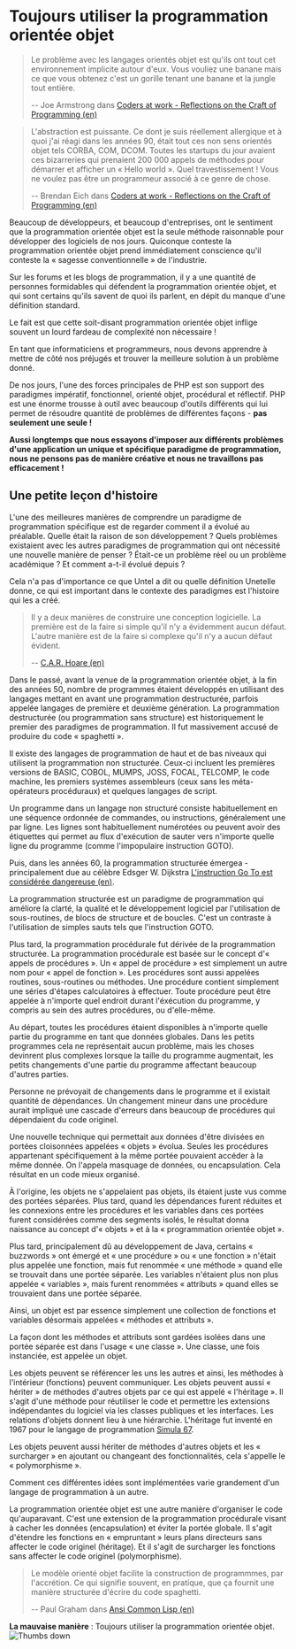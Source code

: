 # Toujours utiliser la programmation orientée objet #

> Le problème avec les langages orientés objet est qu'ils ont tout cet environnement implicite autour d'eux. Vous vouliez une banane mais ce que vous obtenez c'est un gorille tenant une banane et la jungle tout entière.
>
> -- Joe Armstrong dans [Coders at work - Reflections on the Craft of Programming (en)](http://codersatwork.com/)

> L'abstraction est puissante. Ce dont je suis réellement allergique et à quoi j'ai réagi dans les années 90, était tout ces non sens orientés objet tels CORBA, COM, DCOM. Toutes les startups du jour avaient ces bizarreries qui prenaient 200 000 appels de méthodes pour démarrer et afficher un « Hello world ». Quel travestissement ! Vous ne voulez pas être un programmeur associé à ce genre de chose.
>
> -- Brendan Eich dans [Coders at work - Reflections on the Craft of Programming (en)](http://codersatwork.com/)

Beaucoup de développeurs, et beaucoup d'entreprises, ont le sentiment que la programmation orientée objet est la seule méthode raisonnable pour développer des logiciels de nos jours. Quiconque conteste la programmation orientée objet prend immédiatement conscience qu'il conteste la « sagesse conventionnelle » de l'industrie.

Sur les forums et les blogs de programmation, il y a une quantité de personnes formidables qui défendent la programmation orientée objet, et qui sont certains qu'ils savent de quoi ils parlent, en dépit du manque d'une définition standard.

Le fait est que cette soit-disant programmation orientée objet inflige souvent un lourd fardeau de complexité non nécessaire !

En tant que informaticiens et programmeurs, nous devons apprendre à mettre de côté nos préjugés et trouver la meilleure solution à un problème donné.

De nos jours, l'une des forces principales de PHP est son support des paradigmes impératif, fonctionnel, orienté objet, procédural et réflectif. PHP est une énorme trousse à outil avec beaucoup d'outils différents qui lui permet de résoudre quantité de problèmes de différentes façons - **pas seulement une seule !**

**Aussi longtemps que nous essayons d'imposer aux différents problèmes d'une application un unique et spécifique paradigme de programmation, nous ne pensons pas de manière créative et nous ne travaillons pas efficacement !**

## Une petite leçon d'histoire ##

L'une des meilleures manières de comprendre un paradigme de programmation spécifique est de regarder comment il a évolué au préalable. Quelle était la raison de son développement ? Quels problèmes existaient avec les autres paradigmes de programmation qui ont nécessité une nouvelle manière de penser ? Était-ce un problème réel ou un problème académique ? Et comment a-t-il évolué depuis ?

Cela n'a pas d'importance ce que Untel a dit ou quelle définition Unetelle donne, ce qui est important dans le contexte des paradigmes est l'histoire qui les a créé.

> Il y a deux manières de construire une conception logicielle. La première est de la faire si simple qu'il n'y a évidemment aucun défaut. L'autre manière est de la faire si complexe qu'il n'y a aucun défaut évident.
>
> -- [C.A.R. Hoare (en)](https://en.wikiquote.org/wiki/C._A._R._Hoare)

Dans le passé, avant la venue de la programmation orientée objet, à la fin des années 50, nombre de programmes étaient développés en utilisant des langages mettant en avant une programmation destructurée, parfois appelée langages de première et deuxième génération. La programmation destructurée (ou programmation sans structure) est historiquement le premier des paradigmes de programmation. Il fut massivement accusé de produire du code « spaghetti ».

Il existe des langages de programmation de haut et de bas niveaux qui utilisent la programmation non structurée. Ceux-ci incluent les premières versions de BASIC, COBOL, MUMPS, JOSS, FOCAL, TELCOMP, le code machine, les premiers systèmes assembleurs (ceux sans les méta-opérateurs procéduraux) et quelques langages de script.

Un programme dans un langage non structuré consiste habituellement en une séquence ordonnée de commandes, ou instructions, généralement une par ligne. Les lignes sont habituellement numérotées ou peuvent avoir des étiquettes qui permet au flux d'exécution de sauter vers n'importe quelle ligne du programme (comme l'impopulaire instruction GOTO).

Puis, dans les années 60, la programmation structurée émergea - principalement due au célèbre Edsger W. Dijkstra [L'instruction Go To est considérée dangereuse (en)](http://www.u.arizona.edu/~rubinson/copyright_violations/Go_To_Considered_Harmful.html).

La programmation structurée est un paradigme de programmation qui améliore la clarté, la qualité et le développement logiciel par l'utilisation de sous-routines, de blocs de structure et de boucles. C'est un contraste à l'utilisation de simples sauts tels que l'instruction GOTO.

Plus tard, la programmation procédurale fut dérivée de la programmation structurée. La programmation procédurale est basée sur le concept d'« appels de procédures ». Un « appel de procédure » est simplement un autre nom pour « appel de fonction ». Les procédures sont aussi appelées routines, sous-routines ou méthodes. Une procédure contient simplement une séries d'étapes calculatoires à effectuer. Toute procédure peut être appelée à n'importe quel endroit durant l'éxécution du programme, y compris au sein des autres procédures, ou d'elle-même.

Au départ, toutes les procédures étaient disponibles à n'importe quelle partie du programme en tant que données globales. Dans les petits programmes cela ne représentait aucun problème, mais les choses devinrent plus complexes lorsque la taille du programme augmentait, les petits changements d'une partie du programme affectant beaucoup d'autres parties.

Personne ne prévoyait de changements dans le programme et il existait quantité de dépendances. Un changement mineur dans une procédure aurait impliqué une cascade d'erreurs dans beaucoup de procédures qui dépendaient du code originel.

Une nouvelle technique qui permettait aux données d'être divisées en portées cloisonnées appelées « objets » évolua. Seules les procédures appartenant spécifiquement à la même portée pouvaient accéder à la même donnée. On l'appela masquage de données, ou encapsulation. Cela résultat en un code mieux organisé.

À l'origine, les objets ne s'appelaient pas objets, ils étaient juste vus comme des portées séparées. Plus tard, quand les dépendances furent réduites et les connexions entre les procédures et les variables dans ces portées furent considérées comme des segments isolés, le résultat donna naissance au concept d'« objets » et à la « programmation orientée objet ».

Plus tard, principalement dû au développement de Java, certains « buzzwords » ont émergé et « une procédure » ou « une fonction » n'était plus appelée une fonction, mais fut renommée « une méthode » quand elle se trouvait dans une portée séparée. Les variables n'étaient plus non plus appelée « variables », mais furent renommées « attributs » quand elles se trouvaient dans une portée séparée.

Ainsi, un objet est par essence simplement une collection de fonctions et variables désormais appelées « méthodes et attributs ».

La façon dont les méthodes et attributs sont gardées isolées dans une portée séparée est dans l'usage « une classe ». Une classe, une fois instanciée, est appelée un objet.

Les objets peuvent se référencer les uns les autres et ainsi, les méthodes à l'intérieur (fonctions) peuvent communiquer. Les objets peuvent aussi « hériter » de méthodes d'autres objets par ce qui est appelé « l'héritage ». Il s'agit d'une méthode pour réutiliser le code et permettre les extensions indépendantes du logiciel via les classes publiques et les interfaces. Les relations d'objets donnent lieu à une hiérarchie. L'héritage fut inventé en 1967 pour le langage de programmation [Simula 67](https://fr.wikipedia.org/wiki/Simula).

Les objets peuvent aussi hériter de méthodes d'autres objets et les « surcharger » en ajoutant ou changeant des fonctionnalités, cela s'appelle le « polymorphisme ».

Comment ces différentes idées sont implémentées varie grandement d'un langage de programmation à un autre.

La programmation orientée objet est une autre manière d'organiser le code qu'auparavant. C'est une extension de la programmation procédurale visant à cacher les données (encapsulation) et éviter la portée globale. Il s'agit d'étendre les fonctions en « empruntant » leurs plans directeurs sans affecter le code originel (héritage). Et il s'agit de surcharger les fonctions sans affecter le code originel (polymorphisme).

> Le modèle orienté objet facilite la construction de programmmes, par l'accrétion. Ce qui signifie souvent, en pratique, que ça fournit une manière structurée d'écrire du code spaghetti.
>
> -- Paul Graham dans [Ansi Common Lisp (en)](https://openlibrary.org/works/OL7944696W/ANSI_Common_Lisp)

**La mauvaise manière** : Toujours utiliser la programmation orientée objet. ![Thumbs down](/img/thumbs-down.png)

